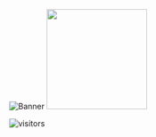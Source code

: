 <img src="https://miro.medium.com/max/3600/0*JKyzq_e9TUlb84wX" alt="Banner">

<img height="180em" src="https://github-readme-stats.vercel.app/api?username=lanteignel93&theme=synthwave&show_icons=true&hide_border=true&&count_private=true&include_all_commits=true" />

![visitors](https://visitor-badge.glitch.me/badge?page_id=lanteignel93.visitor-badge)

